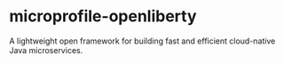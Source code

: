 # microprofile-openliberty
A lightweight open framework for building fast and efficient cloud-native Java microservices.
